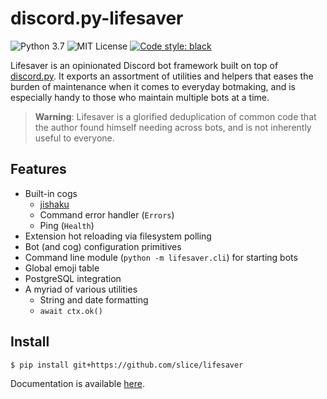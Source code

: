 # discord.py-lifesaver

![Python 3.7](https://img.shields.io/badge/python-3.7-blue.svg)
![MIT License](https://img.shields.io/badge/License-MIT-blue.svg)
[![Code style: black](https://img.shields.io/badge/code%20style-black-000000.svg)](https://github.com/psf/black)

Lifesaver is an opinionated Discord bot framework built on top of
[discord.py][dpy]. It exports an assortment of utilities and helpers that eases
the burden of maintenance when it comes to everyday botmaking, and is especially
handy to those who maintain multiple bots at a time.

> **Warning**: Lifesaver is a glorified deduplication of common code that the
> author found himself needing across bots, and is not inherently useful to
> everyone.

## Features

- Built-in cogs
  - [jishaku][jsk]
  - Command error handler (`Errors`)
  - Ping (`Health`)
- Extension hot reloading via filesystem polling
- Bot (and cog) configuration primitives
- Command line module (`python -m lifesaver.cli`) for starting bots
- Global emoji table
- PostgreSQL integration
- A myriad of various utilities
  - String and date formatting
  - `await ctx.ok()`

## Install

```sh
$ pip install git+https://github.com/slice/lifesaver
```

Documentation is available [here][docs].

[docs]: https://lifesaver.readthedocs.io/en/latest/
[jsk]: https://github.com/Gorialis/jishaku
[dpy]: https://github.com/Rapptz/discord.py
